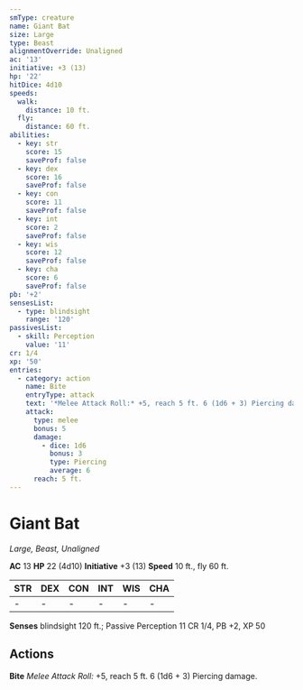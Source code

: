 ```yaml
---
smType: creature
name: Giant Bat
size: Large
type: Beast
alignmentOverride: Unaligned
ac: '13'
initiative: +3 (13)
hp: '22'
hitDice: 4d10
speeds:
  walk:
    distance: 10 ft.
  fly:
    distance: 60 ft.
abilities:
  - key: str
    score: 15
    saveProf: false
  - key: dex
    score: 16
    saveProf: false
  - key: con
    score: 11
    saveProf: false
  - key: int
    score: 2
    saveProf: false
  - key: wis
    score: 12
    saveProf: false
  - key: cha
    score: 6
    saveProf: false
pb: '+2'
sensesList:
  - type: blindsight
    range: '120'
passivesList:
  - skill: Perception
    value: '11'
cr: 1/4
xp: '50'
entries:
  - category: action
    name: Bite
    entryType: attack
    text: '*Melee Attack Roll:* +5, reach 5 ft. 6 (1d6 + 3) Piercing damage.'
    attack:
      type: melee
      bonus: 5
      damage:
        - dice: 1d6
          bonus: 3
          type: Piercing
          average: 6
      reach: 5 ft.
---
```


# Giant Bat
*Large, Beast, Unaligned*

**AC** 13
**HP** 22 (4d10)
**Initiative** +3 (13)
**Speed** 10 ft., fly 60 ft.

| STR | DEX | CON | INT | WIS | CHA |
| --- | --- | --- | --- | --- | --- |
| - | - | - | - | - | - |

**Senses** blindsight 120 ft.; Passive Perception 11
CR 1/4, PB +2, XP 50

## Actions

**Bite**
*Melee Attack Roll:* +5, reach 5 ft. 6 (1d6 + 3) Piercing damage.
